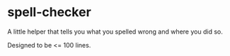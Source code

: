 spell-checker
=============

A little helper that tells you what you spelled wrong and where you did so.

Designed to be <= 100 lines.
